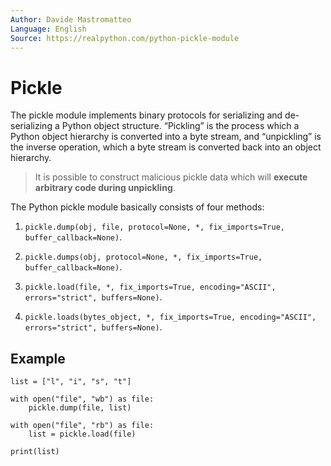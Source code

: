 ```yaml
---
Author: Davide Mastromatteo
Language: English
Source: https://realpython.com/python-pickle-module
---
```


# Pickle

The pickle module implements binary protocols for serializing and de-serializing a Python object structure. “Pickling” is the process which a Python object hierarchy is converted into a byte stream, and “unpickling” is the inverse operation, which a byte stream is converted back into an object hierarchy.

> It is possible to construct malicious pickle data which will **execute arbitrary code during unpickling**.

The Python pickle module basically consists of four methods:

1. `pickle.dump(obj, file, protocol=None, *, fix_imports=True, buffer_callback=None)`.

2. `pickle.dumps(obj, protocol=None, *, fix_imports=True, buffer_callback=None)`.

3. `pickle.load(file, *, fix_imports=True, encoding="ASCII", errors="strict", buffers=None)`.

4. `pickle.loads(bytes_object, *, fix_imports=True, encoding="ASCII", errors="strict", buffers=None)`.

## Example

```PY
list = ["l", "i", "s", "t"]

with open("file", "wb") as file:
    pickle.dump(file, list)

with open("file", "rb") as file:
    list = pickle.load(file)

print(list)
```
